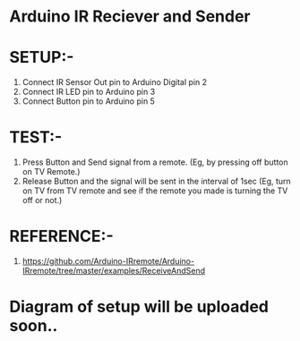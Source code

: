 # Arduino IR Reciever and Sender

# SETUP:-
1) Connect IR Sensor Out pin to Arduino Digital pin 2
2) Connect IR LED pin to Arduino pin 3
3) Connect Button pin to Arduino pin 5

# TEST:-
1) Press Button and Send signal from a remote. (Eg, by pressing off button on TV Remote.)
2) Release Button and the signal will be sent in the interval of 1sec (Eg, turn on TV from TV remote and see if the remote you made is turning the TV off or not.)

# REFERENCE:-
1) https://github.com/Arduino-IRremote/Arduino-IRremote/tree/master/examples/ReceiveAndSend

# Diagram of setup will be uploaded soon..

